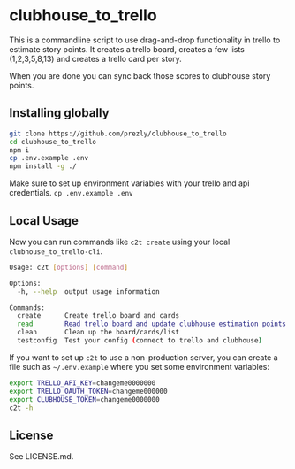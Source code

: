 # clubhouse_to_trello

This is a commandline script to use drag-and-drop functionality in trello to estimate story points.
It creates a trello board, creates a few lists (1,2,3,5,8,13) and creates a trello card per story.

When you are done you can sync back those scores to clubhouse story points.

## Installing globally

```sh
git clone https://github.com/prezly/clubhouse_to_trello
cd clubhouse_to_trello
npm i
cp .env.example .env
npm install -g ./
```

Make sure to set up environment variables with your trello and api credentials. `cp .env.example .env`

## Local Usage

Now you can run commands like `c2t create` using your local `clubhouse_to_trello-cli`.

```bash
Usage: c2t [options] [command]

Options:
  -h, --help  output usage information

Commands:
  create      Create trello board and cards
  read        Read trello board and update clubhouse estimation points
  clean       Clean up the board/cards/list
  testconfig  Test your config (connect to trello and clubhouse)
```


If you want to set up `c2t` to use a non-production server, you can create a file such as `~/.env.example` where you set some environment variables:

```bash
export TRELLO_API_KEY=changeme0000000
export TRELLO_OAUTH_TOKEN=changeme000000
export CLUBHOUSE_TOKEN=changeme0000000
c2t -h
```

## License

See LICENSE.md.

